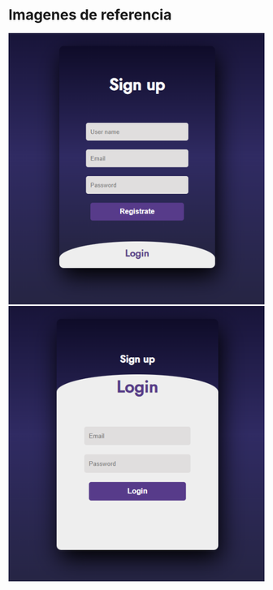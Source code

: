 # Imagenes de referencia
![Register](https://github.com/i4ngel/login_html_css/blob/main/frontend/IMAGEN%20FINAL/Register.png?raw=true)
![Login](https://github.com/i4ngel/login_html_css/blob/main/frontend/IMAGEN%20FINAL/login.png?raw=true)
